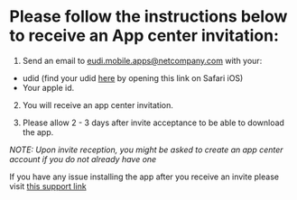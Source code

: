 # Please follow the instructions below to receive an App center invitation:

1. Send an email to eudi.mobile.apps@netcompany.com with your:
- udid (find your udid [here](https://udid.tech) by opening this link on Safari iOS)
- Your apple id.

2. You will receive an app center invitation.

3. Please allow 2 - 3 days after invite acceptance to be able to download the app.

_NOTE: Upon invite reception, you might be asked to create an app center account if you do not already have one_

If you have any issue installing the app after you receive an invite please visit [this support link](https://learn.microsoft.com/en-us/appcenter/distribution/testers/testing-ios)